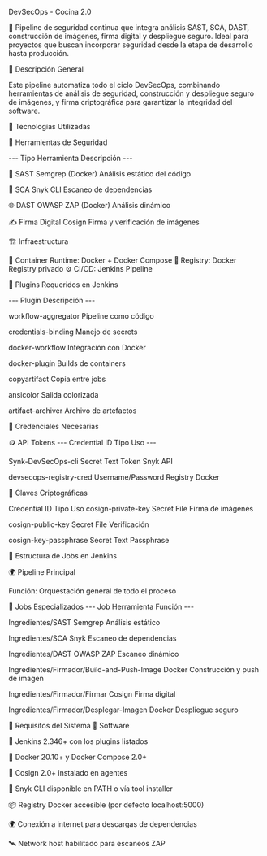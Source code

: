 DevSecOps - Cocina 2.0

🚀 Pipeline de seguridad continua que integra análisis SAST, SCA, DAST, construcción de imágenes, firma digital y despliegue seguro.
Ideal para proyectos que buscan incorporar seguridad desde la etapa de desarrollo hasta producción.

📝 Descripción General

Este pipeline automatiza todo el ciclo DevSecOps, combinando herramientas de análisis de seguridad, construcción y despliegue seguro de imágenes, y firma criptográfica para garantizar la integridad del software.

🧰 Tecnologías Utilizadas

🔐 Herramientas de Seguridad

--- Tipo	Herramienta	Descripción ---

🧠 SAST	Semgrep (Docker)	Análisis estático del código

🧱 SCA	Snyk CLI	Escaneo de dependencias

🌐 DAST	OWASP ZAP (Docker)	Análisis dinámico

✍️ Firma Digital	Cosign	Firma y verificación de imágenes



🏗️ Infraestructura

🐳 Container Runtime: Docker + Docker Compose
🧭 Registry: Docker Registry privado
⚙️ CI/CD: Jenkins Pipeline

🧩 Plugins Requeridos en Jenkins


--- Plugin	Descripción ---

workflow-aggregator	Pipeline como código

credentials-binding	Manejo de secrets

docker-workflow	Integración con Docker

docker-plugin	Builds de containers

copyartifact	Copia entre jobs

ansicolor	Salida colorizada

artifact-archiver	Archivo de artefactos


🔑 Credenciales Necesarias

🪙 API Tokens
--- Credential ID	Tipo	Uso ---

Synk-DevSecOps-cli	Secret Text	Token Snyk API

devsecops-registry-cred	Username/Password	Registry Docker


🔐 Claves Criptográficas

Credential ID	Tipo	Uso
cosign-private-key	Secret File	Firma de imágenes

cosign-public-key	Secret File	Verificación

cosign-key-passphrase	Secret Text	Passphrase


🧠 Estructura de Jobs en Jenkins

🌍 Pipeline Principal

Función: Orquestación general de todo el proceso


🧪 Jobs Especializados
--- Job	Herramienta	Función ---


Ingredientes/SAST	Semgrep	Análisis estático

Ingredientes/SCA	Snyk	Escaneo de dependencias

Ingredientes/DAST	OWASP ZAP	Escaneo dinámico

Ingredientes/Firmador/Build-and-Push-Image	Docker	Construcción y push de imagen

Ingredientes/Firmador/Firmar	Cosign	Firma digital

Ingredientes/Firmador/Desplegar-Imagen	Docker	Despliegue seguro


🧰 Requisitos del Sistema
🧭 Software

🧱 Jenkins 2.346+ con los plugins listados

🐳 Docker 20.10+ y Docker Compose 2.0+

📝 Cosign 2.0+ instalado en agentes

🧠 Snyk CLI disponible en PATH o vía tool installer

📦 Registry Docker accesible (por defecto localhost:5000)

🌍 Conexión a internet para descargas de dependencias

🛰️ Network host habilitado para escaneos ZAP


